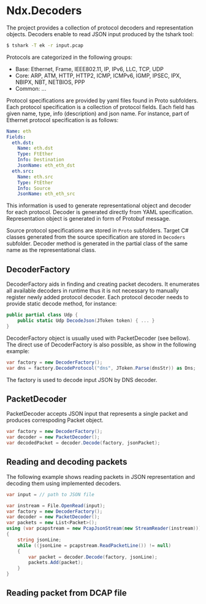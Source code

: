 ﻿# Ndx.Decoders
The project provides a collection of protocol decoders and representation objects. 
Decoders enable to read JSON input produced by the tshark tool:

```bash
$ tshark -T ek -r input.pcap
```

Protocols are categorized in the following groups:
* Base: Ethernet, Frame, IEEE802.11, IP, IPv6, LLC, TCP, UDP
* Core:	ARP, ATM, HTTP, HTTP2, ICMP, ICMPv6, IGMP, IPSEC, IPX, NBIPX, NBT, NETBIOS, PPP
* Common: ...

Protocol specifications are provided by yaml files found in Proto subfolders. 
Each protocol specification is a collection of protocol fields. Each field
has given name, type, info (description) and json name. For instance, 
part of Ethernet protocol specification is as follows:
```yaml
Name: eth 
Fields:
  eth.dst:
    Name: eth.dst
    Type: FtEther
    Info: Destination
    JsonName: eth_eth_dst
  eth.src:
    Name: eth.src
    Type: FtEther
    Info: Source
    JsonName: eth_eth_src
```
This information is used to generate representational object and decoder for each protocol.
Decoder is generated directly from YAML specification. Representation object is generated in form of 
Protobuf message. 

Source protocol specifications are stored in `Proto` subfolders.
Target C# classes generated from the source specification are stored in `Decoders` subfolder.
Decoder method is generated in the partial class of the same name as the representational class.


## DecoderFactory
DecoderFactory aids in finding and creating packet decoders. It enumerates all available decoders in runtime thus
it is not necessary to manually register newly added protocol decoder. Each protocol decoder needs to provide 
static decode method, for instance:

```csharp
public partial class Udp {
	public static Udp DecodeJson(JToken token) { ... }
}
```

DecoderFactory object is usually used with PacketDecoder (see bellow). The direct use of
DecoderFactory is also possible, as show in the following example:

```csharp
var factory = new DecoderFactory();
var dns = factory.DecodeProtocol("dns", JToken.Parse(dnsStr)) as Dns;
```

The factory is used to decode input JSON by DNS decoder.

## PacketDecoder
PacketDecoder accepts JSON input that represents a single packet and produces correspoding Packet object.

```csharp
var factory = new DecoderFactory();
var decoder = new PacketDecoder();
var decodedPacket = decoder.Decode(factory, jsonPacket);
```

## Reading and decoding packets
The following example shows reading packets in JSON representation and decoding them using 
implemented decoders.

```csharp
var input = // path to JSON file

var instream = File.OpenRead(input);
var factory = new DecoderFactory();
var decoder = new PacketDecoder();
var packets = new List<Packet>();
using (var pcapstream = new PcapJsonStream(new StreamReader(instream)))
{
	string jsonLine;
	while ((jsonLine = pcapstream.ReadPacketLine()) != null)
	{
		var packet = decoder.Decode(factory, jsonLine);
		packets.Add(packet);
	}
}  
```


## Reading packet from DCAP file
```csharp


```